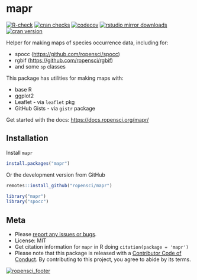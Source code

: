 mapr
====



[![R-check](https://github.com/ropensci/mapr/workflows/R-check/badge.svg)](https://github.com/ropensci/mapr/actions/)
[![cran checks](https://cranchecks.info/badges/worst/mapr)](https://cranchecks.info/pkgs/mapr)
[![codecov](https://codecov.io/gh/ropensci/mapr/branch/master/graph/badge.svg)](https://codecov.io/gh/ropensci/mapr)
[![rstudio mirror downloads](https://cranlogs.r-pkg.org/badges/mapr?color=FAB657)](https://github.com/metacran/cranlogs.app)
[![cran version](https://www.r-pkg.org/badges/version/mapr)](https://cran.r-project.org/package=mapr)


Helper for making maps of species occurrence data, including for:

* spocc (https://github.com/ropensci/spocc)
* rgbif (https://github.com/ropensci/rgbif)
* and some `sp` classes

This package has utilities for making maps with:

* base R
* ggplot2
* Leaflet - via `leaflet` pkg
* GitHub Gists - via `gistr` package

Get started with the docs: https://docs.ropensci.org/mapr/

## Installation

Install `mapr`


```r
install.packages("mapr")
```

Or the development version from GitHub


```r
remotes::install_github("ropensci/mapr")
```


```r
library("mapr")
library("spocc")
```

## Meta

* Please [report any issues or bugs](https://github.com/ropensci/mapr/issues).
* License: MIT
* Get citation information for `mapr` in R doing `citation(package = 'mapr')`
* Please note that this package is released with a [Contributor Code of Conduct](https://ropensci.org/code-of-conduct/). By contributing to this project, you agree to abide by its terms.

[![ropensci_footer](https://ropensci.org/public_images/github_footer.png)](https://ropensci.org)
